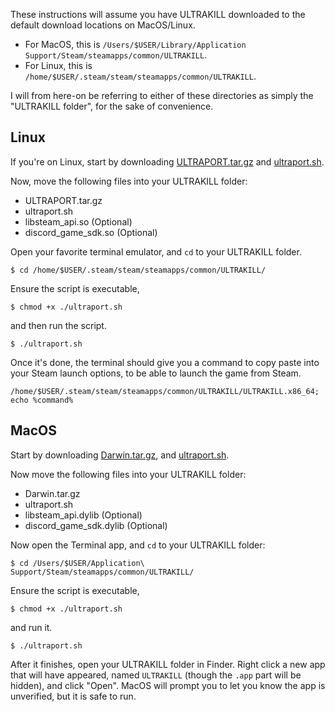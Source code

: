 These instructions will assume you have ULTRAKILL downloaded to the default download locations on MacOS/Linux.

- For MacOS, this is `/Users/$USER/Library/Application Support/Steam/steamapps/common/ULTRAKILL`.
- For Linux, this is `/home/$USER/.steam/steam/steamapps/common/ULTRAKILL`.

I will from here-on be referring to either of these directories as simply the "ULTRAKILL folder", for the sake of convenience.

## Linux

If you're on Linux, start by downloading [ULTRAPORT.tar.gz](https://github.com/coatlessali/UltraNix/blob/main/ULTRAPORT.tar.gz) and [ultraport.sh](https://github.com/coatlessali/UltraNix/blob/main/ultraport.sh).

Now, move the following files into your ULTRAKILL folder:

- ULTRAPORT.tar.gz
- ultraport.sh
- libsteam_api.so (Optional)
- discord_game_sdk.so (Optional)

Open your favorite terminal emulator, and `cd` to your ULTRAKILL folder.

`$ cd /home/$USER/.steam/steam/steamapps/common/ULTRAKILL/`

Ensure the script is executable,

`$ chmod +x ./ultraport.sh`

and then run the script.

`$ ./ultraport.sh`

Once it's done, the terminal should give you a command to copy paste into your Steam launch options, to be able to launch the game from Steam.

`/home/$USER/.steam/steam/steamapps/common/ULTRAKILL/ULTRAKILL.x86_64; echo %command%`

## MacOS

Start by downloading [Darwin.tar.gz](https://github.com/coatlessali/UltraNix/blob/main/Darwin.tar.gz), and [ultraport.sh](https://github.com/coatlessali/UltraNix/blob/main/ultraport.sh).

Now move the following files into your ULTRAKILL folder:

- Darwin.tar.gz
- ultraport.sh
- libsteam_api.dylib (Optional)
- discord_game_sdk.dylib (Optional)

Now open the Terminal app, and `cd` to your ULTRAKILL folder:

`$ cd /Users/$USER/Application\ Support/Steam/steamapps/common/ULTRAKILL/`

Ensure the script is executable,

`$ chmod +x ./ultraport.sh`

and run it.

`$ ./ultraport.sh`

After it finishes, open your ULTRAKILL folder in Finder. Right click a new app that will have appeared, named `ULTRAKILL` (though the `.app` part will be hidden), and click "Open". MacOS will prompt you to let you know the app is unverified, but it is safe to run.